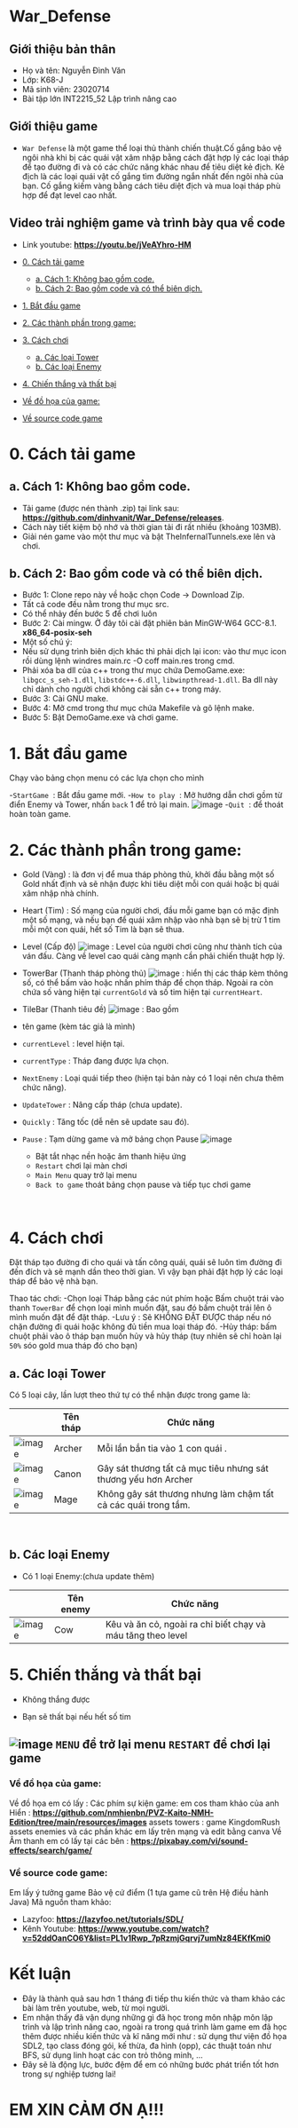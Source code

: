 # War_Defense
## Giới thiệu bản thân
- Họ và tên: Nguyễn Đình Văn
- Lớp: K68-J
- Mã sinh viên: 23020714
- Bài tập lớn INT2215_52 Lập trình nâng cao

## Giới thiệu game
- `War Defense` là một game thể loại thủ thành chiến thuật.Cố gắng bảo vệ ngôi nhà khi bị các quái vật xâm nhập bằng cách đặt hợp lý các loại tháp để tạo đường đi và có các chức năng khác nhau để tiêu diệt kẻ địch. Kẻ địch là các loại quái vật cố gắng tìm đường ngắn nhất đến ngôi nhà của bạn. Cố gắng kiếm vàng bằng cách tiêu diệt địch và mua loại tháp phù hợp để đạt level cao nhất.

## Video trải nghiệm game và trình bày qua về code
- Link youtube: **https://youtu.be/jVeAYhro-HM**

- [0. Cách tải game](#0-cách-tải-game)
  * [a. Cách 1: Không bao gồm code.](#a-cách-1-không-bao-gồm-code)
  * [b. Cách 2: Bao gồm code và có thể biên dịch.](#b-cách-2-bao-gồm-code-và-có-thể-biên-dịch)
- [1.    Bắt đầu game](#1bắt-đầu-game)
- [2.     Các thành phần trong game:](#3-các-thành-phần-trong-game)
- [3.     Cách chơi](#4-cách-chơi)
  * [a.   Các loại Tower](#acác-loại-Tower)
  * [b.   Các loại Enemy](#bcác-loại-Enemy)
- [4. Chiến thắng và thất bại](#5-chiến-thắng-và-thất-bại)
- [Về đồ họa của game:](#về-đồ-họa-của-game)
- [Về source code game](#về-source-code-game)



# 0. Cách tải game
## a. Cách 1: Không bao gồm code.
- Tải game (được nén thành .zip) tại link sau: **https://github.com/dinhvanit/War_Defense/releases**.
- Cách này tiết kiệm bộ nhớ và thời gian tải đi rất nhiều (khoảng 103MB).
- Giải nén game vào một thư mục và bật TheInfernalTunnels.exe lên và chơi.

## b. Cách 2: Bao gồm code và có thể biên dịch.
- Bước 1: Clone repo này về hoặc chọn Code -> Download Zip.
- Tất cả code đều nằm trong thư mục src.
- Có thể nhảy đến bước 5 để chơi luôn
- Bước 2: Cài mingw. Ở đây tôi cài đặt phiên bản MinGW-W64 GCC-8.1. **x86_64-posix-seh**
- Một số chú ý:
- Nếu sử dụng trình biên dịch khác thì phải dịch lại icon: vào thư mục icon rồi dùng lệnh windres main.rc -O coff main.res trong cmd.
- Phải xóa ba dll của c++ trong thư mục chứa DemoGame.exe: `libgcc_s_seh-1.dll`, `libstdc++-6.dll`, `libwinpthread-1.dll`. Ba dll này chỉ dành cho người chơi không cài sẵn c++ trong máy.
- Bước 3: Cài GNU make.
- Bước 4: Mở cmd trong thư mục chứa Makefile và gõ lệnh make.
- Bước 5: Bật DemoGame.exe và chơi game.

# 1.	Bắt đầu game
Chạy vào bảng chọn menu có các lựa chọn cho mình

-`StartGame` ![]() : Bắt đầu game mới.
-`How to play` ![]() : Mở hướng dẫn chơi gồm từ điển Enemy và Tower, nhấn `back` 1[]() để trỏ lại main.
![image](https://raw.githubusercontent.com/dinhvanit/War_Defense/main/assets/images/Howtoplay.png)
-`Quit` ![]() : để thoát hoàn toàn game.

# 2.	 Các thành phần trong game:
-	Gold (Vàng) 
: là đơn vị để mua tháp phòng thủ, khởi đầu bằng một số Gold nhất định và sẽ nhận được khi tiêu diệt mỗi con quái hoặc bị quái xâm nhập nhà chính.
 
 - Heart (Tim) 
 : Số mạng của người chơi, đầu mỗi game bạn có mặc định một số mạng, và nếu bạn để quái xâm nhập vào nhà bạn sẽ bị trừ 1 tim mỗi một con quái, hết số Tim là bạn sẽ thua.

- Level (Cấp độ) ![image](https://raw.githubusercontent.com/dinhvanit/War_Defense/main/assets/images/star.png)
: Level của người chơi cũng như thành tích của ván đấu. Càng về level cao quái càng mạnh cần phải chiến thuật hợp lý.


-	TowerBar (Thanh tháp phòng thủ) ![image](https://raw.githubusercontent.com/dinhvanit/War_Defense/main/assets/images/StatusBar.png)
: hiển thị các tháp kèm thông số, có thể bấm vào hoặc nhấn phím tháp để chọn tháp. Ngoài ra còn chứa số vàng hiện tại `currentGold` và số tim hiện tại `currentHeart`.
 
-	TileBar (Thanh tiêu đề)
![image](https://raw.githubusercontent.com/dinhvanit/War_Defense/main/assets/images/Title.png)
: Bao gồm
- tên game (kèm tác giả là mình)
- `currentLevel` : level hiện tại.
- `currentType` : Tháp đang được lựa chọn.
- `NextEnemy` : Loại quái tiếp theo (hiện tại bản này có 1 loại nên chưa thêm chức năng).
- `UpdateTower` : Nâng cấp tháp (chưa update).
- `Quickly` : Tăng tốc (dễ nên sẽ update sau đó).
- `Pause` : Tạm dừng game và mở bảng chọn Pause
![image](https://raw.githubusercontent.com/dinhvanit/War_Defense/main/assets/images/menu.png)
  - Bật tắt nhạc nền hoặc âm thanh hiệu ứng
  - `Restart` chơi lại màn chơi
  - `Main Menu` quay trở lại menu
  - `Back to game` thoát bảng chọn pause và tiếp tục chơi game


 
# 4.	 Cách chơi
Đặt tháp tạo đường đi cho quái và tấn công quái, quái sẽ luôn tìm đường đi đến đích và sẽ mạnh dần theo thời gian. Vì vậy bạn phải đặt hợp lý các loại tháp để bảo vệ nhà bạn.

Thao tác chơi:
  -Chọn loại Tháp bằng các nút phím hoặc Bấm chuột trái vào thanh `TowerBar` để chọn loại mình muốn đặt, sau đó bấm chuột trái lên ô mình muốn đặt để đặt tháp.
  -Lưu ý : Sẽ KHÔNG ĐẶT ĐƯỢC tháp nếu nó chặn đường đi quái hoặc không đủ tiền mua loại tháp đó.
  -Hủy tháp: bấm chuột phải vào ô tháp bạn muốn hủy và hủy tháp (tuy nhiên sẽ chỉ hoàn lại `50%` sóo gold mua tháp đó cho bạn)

## a.	Các loại Tower
Có 5 loại cây, lần lượt theo thứ tự có thể nhận được trong game là:

||Tên tháp	|Chức năng|
|-|-|-|
|![image]()|Archer	|Mỗi lần bắn tia vào 1 con quái .|
|![image]()|Canon	|Gây sát thương tất cả mục tiêu nhưng sát thương yếu hơn Archer|
|![image]()|Mage	|Không gây sát thương nhưng làm chậm tất cả các quái trong tầm.|

 
## b.	Các loại Enemy
-	Có 1 loại Enemy:(chưa update thêm)

||Tên enemy 	|Chức năng|
|-|-|-|
|![image](https://raw.githubusercontent.com/dinhvanit/War_Defense/main/assets/images/bophai.png)|Cow	|Kêu và ăn cỏ, ngoài ra chỉ biết chạy và máu tăng theo level|

  
# 5. Chiến thắng và thất bại
- Không thắng được 


- Bạn sẽ thất bại nếu hết số tim

![image](https://raw.githubusercontent.com/dinhvanit/War_Defense/main/assets/images/defeatBoard.png)
`MENU` để trở lại menu
`RESTART` để chơi lại game
---
### Về đồ họa của game:
Về đồ họa em có lấy :
  Các phím sự kiện game: em cos tham khảo của anh Hiển : **https://github.com/nmhienbn/PVZ-Kaito-NMH-Edition/tree/main/resources/images**
  assets towers : game KingdomRush
  assets enemies và các phần khác em lấy trên mạng và edit bằng canva
Về Âm thanh em có lấy tại các bên :
**https://pixabay.com/vi/sound-effects/search/game/**
### Về source code game:
Em lấy ý tưởng game Bảo vệ cứ điểm (1 tựa game cũ trên Hệ điều hành Java)
Mã nguồn tham khảo: 
- Lazyfoo: **https://lazyfoo.net/tutorials/SDL/**
- Kênh Youtube: **https://www.youtube.com/watch?v=52ddOanCO6Y&list=PL1v1Rwp_7pRzmjGqrvj7umNz84EKfKmi0**
# Kết luận
- Đây là thành quả sau hơn 1 tháng đi tiếp thu kiến thức và tham khảo các bài làm trên youtube, web, từ mọi người.
- Em nhận thấy đã vận dụng những gì đã học trong môn nhập môn lập trình và lập trình nâng cao, ngoài ra trong quá trình làm game em đã học thêm được nhiều kiến thức và kĩ năng mới như : sử dụng thư viện đồ họa SDL2, tạo class đóng gói, kế thừa, đa hình (opp), các thuật toán như BFS, sử dụng linh hoạt các con trỏ thông minh, ...
- Đây sẽ là động lực, bước đệm để em có những bước phát triển tốt hơn trong sự nghiệp tương lai!

# EM XIN CẢM ƠN Ạ!!!